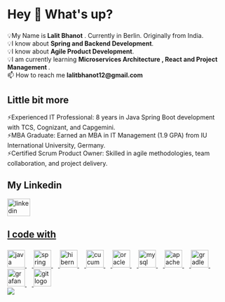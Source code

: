 <h1 align="left">Hey 👋 What's up?</h1>

###

<p align="left">💡My Name is<b> Lalit Bhanot</b> . Currently in Berlin. Originally from India.<br>💡I know about <b>Spring and Backend Development</b>.<br>💡I know about <b>Agile Product Development</b>.<br>💡I am currently learning <b> Microservices Architecture , React and Project Management </b>.<br>📫 How to reach me <b>lalitbhanot12@gmail.com</b></p>

###

<h2 align="left">Little bit more</h1> <p>⚡Experienced IT Professional: 8 years in Java Spring Boot development with TCS, Cognizant, and Capgemini.<br>⚡MBA Graduate: Earned an MBA in IT Management (1.9 GPA) from IU International University, Germany.<br>⚡Certified Scrum Product Owner: Skilled in agile methodologies, team collaboration, and project delivery.</p>

###

<h2 align="left">My Linkedin</h2>
<div align="left">
  <a href = "https://www.linkedin.com/in/lalitbhanot1211" target="_blank" rel="noreferrer"> <img src="https://raw.githubusercontent.com/maurodesouza/profile-readme-generator/master/src/assets/icons/social/linkedin/default.svg" width="52" height="40" alt="linkedin logo"  />
 </div>

<h2 align="left"></h2>
<p align="left"></p>
<h2 align="left">I code with</h2>

###

<div align="left">
  <img src="https://cdn.jsdelivr.net/gh/devicons/devicon/icons/java/java-original.svg" height="40" alt="java logo"  />
  <img width="12" />
  <img src="https://cdn.jsdelivr.net/gh/devicons/devicon/icons/spring/spring-original.svg" height="40" alt="spring logo"  />
  <img width="12" />
  <img src="https://skillicons.dev/icons?i=hibernate" height="40" alt="hibernate logo"  />
  <img width="12" />
  <img src="https://cdn.jsdelivr.net/gh/devicons/devicon/icons/cucumber/cucumber-plain.svg" height="40" alt="cucumber logo"  />
  <img width="12" />
  <img src="https://cdn.jsdelivr.net/gh/devicons/devicon/icons/oracle/oracle-original.svg" height="40" alt="oracle logo"  />
  <img width="12" />
  <img src="https://cdn.simpleicons.org/mysql/4479A1" height="40" alt="mysql logo"  />
  <img width="12" />
  <img src="https://skillicons.dev/icons?i=maven" height="40" alt="apachemaven logo"  />
  <img width="12" />
  <img src="https://cdn.simpleicons.org/gradle/02303A" height="40" alt="gradle logo"  />
  <img width="12" />
  <img src="https://cdn.simpleicons.org/grafana/F46800" height="40" alt="grafana logo"  />
  <img width="12" />
  <img src="https://cdn.jsdelivr.net/gh/devicons/devicon/icons/git/git-original.svg" height="40" alt="git logo"  />
</div>


<div align="left">
  <img src="https://visitor-badge.laobi.icu/badge?page_id=lalitbhanot.lalitbhanot&"  />
</div>

<!-- 
<h2 align="left">My Stats</h2>
<div align="center">
  <img src="https://github-readme-stats.vercel.app/api/top-langs?username=lalitbhanot&locale=en&hide_title=false&layout=compact&card_width=320&langs_count=5&theme=dracula&hide_border=false&order=2" height="150" alt="languages graph"  /> <br> <br>
  <img src="https://github-readme-activity-graph.vercel.app/graph?username=lalitbhanot&radius=16&theme=react&area=true&order=5" height="300" alt="activity-graph graph"  />
</div>
-->
